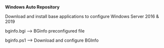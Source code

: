 **Windows Auto Repository**

Download and install base applications to configure Windows Server 2016 &amp; 2019

bginfo.bgi --> BGinfo preconfigured file

bginfo.ps1 --> Download and configure BGInfo



